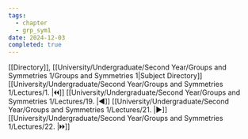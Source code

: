 ```yaml
---
tags:
  - chapter
  - grp_sym1
date: 2024-12-03
completed: true
---
```

[[Directory]], [[University/Undergraduate/Second Year/Groups and Symmetries 1/Groups and Symmetries 1|Subject Directory]]
[[University/Undergraduate/Second Year/Groups and Symmetries 1/Lectures/1. |🞀🞀]] [[University/Undergraduate/Second Year/Groups and Symmetries 1/Lectures/19. |◀]] [[University/Undergraduate/Second Year/Groups and Symmetries 1/Lectures/21. |▶]] [[University/Undergraduate/Second Year/Groups and Symmetries 1/Lectures/22. |🞂🞂]]
# 
## 
### 
